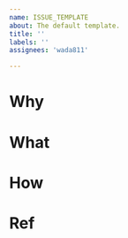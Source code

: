 ```yaml
---
name: ISSUE_TEMPLATE
about: The default template.
title: ''
labels: ''
assignees: 'wada811'

---
```


# Why


# What


# How


# Ref
